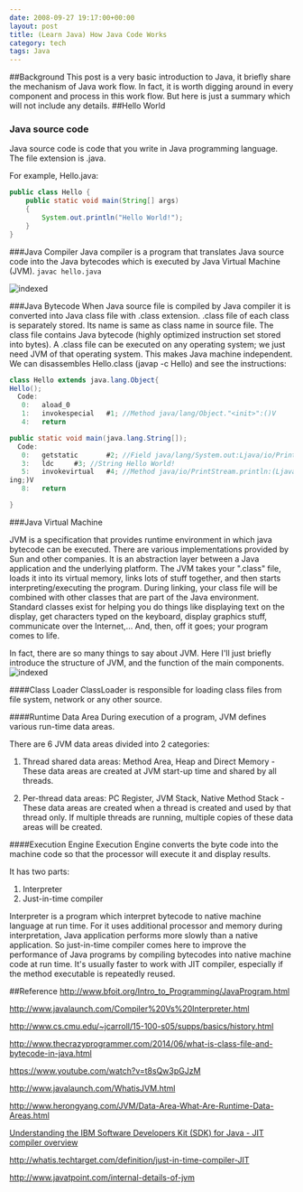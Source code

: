 ```yaml
---
date: 2008-09-27 19:17:00+00:00
layout: post
title: (Learn Java) How Java Code Works
category: tech
tags: Java
---
```

##Background
This post is a very basic introduction to Java, it briefly share the mechanism of Java work flow. In fact, it is worth digging around in every component and process in this work flow. But here is just a summary which will not include any details.
##Hello World
### Java source code
Java source code is code that you write in Java programming language. The file extension is .java.

For example, Hello.java:

```java
public class Hello {
	public static void main(String[] args)
	{
		System.out.println("Hello World!");
	}
}
```

###Java Compiler
Java compiler is a program that translates Java source code into the Java bytecodes which is executed by Java Virtual Machine (JVM). `javac hello.java`

![indexed](http://HelloOwen.com/album/java/compiler.jpg)  

###Java Bytecode
When Java source file is compiled by Java compiler it is converted into Java class file with .class extension. .class file of each class is separately stored. Its name is same as class name in source file. The class file contains Java bytecode (highly optimized instruction set stored into bytes). A .class file can be executed on any operating system; we just need JVM of that operating system. This makes Java machine independent. We can disassembles Hello.class (javap -c Hello) and see the instructions:

```java
class Hello extends java.lang.Object{
Hello();
  Code:
   0:   aload_0
   1:   invokespecial   #1; //Method java/lang/Object."<init>":()V
   4:   return

public static void main(java.lang.String[]);
  Code:
   0:   getstatic       #2; //Field java/lang/System.out:Ljava/io/PrintStream;
   3:   ldc     #3; //String Hello World!
   5:   invokevirtual   #4; //Method java/io/PrintStream.println:(Ljava/lang/Str
ing;)V
   8:   return

}
```

###Java Virtual Machine

JVM is a specification that provides runtime environment in which java bytecode can be executed. There are various implementations provided by Sun and other companies. It is an abstraction layer between a Java application and the underlying platform. The JVM takes your ".class" file, loads it into its virtual memory, links lots of stuff together, and then starts interpreting/executing the program. During linking, your class file will be combined with other classes that are part of the Java environment. Standard classes exist for helping you do things like displaying text on the display, get characters typed on the keyboard, display graphics stuff, communicate over the Internet,...  And, then, off it goes; your program comes to life.

In fact, there are so many things to say about JVM. Here I'll just briefly introduce the structure of JVM, and the function of the main components.
![indexed](http://HelloOwen.com/album/java/JVM_Arc.png)

####Class Loader
ClassLoader is responsible for loading class files from file system, network or any other source.

####Runtime Data Area
During execution of a program, JVM defines various run-time data areas.

There are 6 JVM data areas divided into 2 categories:

1. Thread shared data areas: Method Area, Heap and Direct Memory - These data areas are created at JVM start-up time and shared by all threads.

2. Per-thread data areas: PC Register, JVM Stack, Native Method Stack - These data areas are created when a thread is created and used by that thread only. If multiple threads are running, multiple copies of these data areas will be created.

####Execution Engine
Execution Engine converts the byte code into the machine code so that the processor will execute it and display results.

It has two parts:
1. Interpreter
2. Just-in-time compiler

Interpreter is a program which interpret bytecode to native machine language at run time. For it uses additional processor and memory during interpretation, Java application performs more slowly than a native application. So just-in-time compiler comes here to improve the performance of Java programs by compiling bytecodes into native machine code at run time. It's usually faster to work with JIT compiler, especially if the method executable is repeatedly reused. 

##Reference
http://www.bfoit.org/Intro_to_Programming/JavaProgram.html

http://www.javalaunch.com/Compiler%20Vs%20Interpreter.html

http://www.cs.cmu.edu/~jcarroll/15-100-s05/supps/basics/history.html

http://www.thecrazyprogrammer.com/2014/06/what-is-class-file-and-bytecode-in-java.html

https://www.youtube.com/watch?v=t8sQw3pGJzM

http://www.javalaunch.com/WhatisJVM.html

http://www.herongyang.com/JVM/Data-Area-What-Are-Runtime-Data-Areas.html

[Understanding the IBM Software Developers Kit (SDK) for Java - JIT compiler overview](http://www-01.ibm.com/support/knowledgecenter/SSYKE2_7.0.0/com.ibm.java.aix.70.doc/diag/understanding/jit_overview.html)

http://whatis.techtarget.com/definition/just-in-time-compiler-JIT

http://www.javatpoint.com/internal-details-of-jvm
